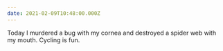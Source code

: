 ```yaml
---
date: 2021-02-09T10:48:00.000Z
---
```


Today I murdered a bug with my cornea and destroyed a spider web with my mouth. Cycling is fun.

